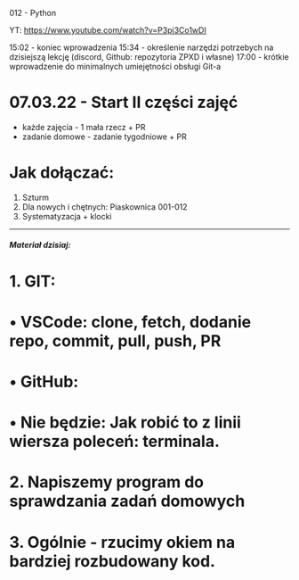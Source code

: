 012 - Python

YT: https://www.youtube.com/watch?v=P3pi3Co1wDI

15:02 - koniec wprowadzenia
15:34 - określenie narzędzi potrzebych na dzisiejszą lekcję (discord, Github: repozytoria ZPXD i własne)
17:00 - krótkie wprowadzenie do minimalnych umiejętności obsługi Git-a

# 07.03.22 - Start II części zajęć
- każde zajęcia - 1 mała rzecz + PR
- zadanie domowe - zadanie tygodniowe + PR

# Jak dołączać:
1. Szturm
2. Dla nowych i chętnych: Piaskownica 001-012
3. Systematyzacja + klocki

----------------------------------------------------------

##### Materiał dzisiaj:
# 
# 1. GIT:
# • VSCode: clone, fetch, dodanie repo, commit, pull, push, PR
# • GitHub:
# • Nie będzie: Jak robić to z linii wiersza poleceń: terminala.

# 2. Napiszemy program do sprawdzania zadań domowych

# 3. Ogólnie - rzucimy okiem na bardziej rozbudowany kod.
